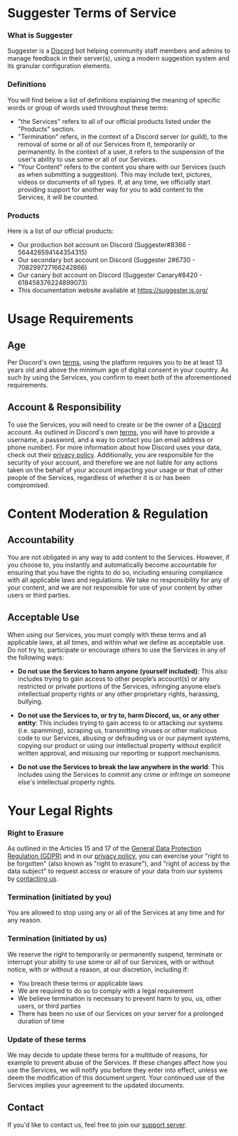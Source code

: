 # Suggester Terms of Service
  
### What is Suggester
Suggester is a [Discord](https://discord.com) bot helping community staff members and admins to manage feedback in their server(s), using a modern suggestion system and its granular configuration elements.

### Definitions
You will find below a list of definitions explaining the meaning of specific words or group of words used throughout these terms:
- "the Services" refers to all of our official products listed under the "Products" section.
- "Termination" refers, in the context of a Discord server (or guild), to the removal of some or all of our Services from it, temporarily or permanently. In the context of a user, it refers to the suspension of the user's ability to use some or all of our Services. 
- "Your Content" refers to the content you share with our Services (such as when submitting a suggestion). This may include text, pictures, videos or documents of all types. If, at any time, we officially start providing support for another way for you to add content to the Services, it will be counted.

### Products
Here is a list of our official products:
- Our production bot account on Discord (Suggester#8366 - 564426594144354315)
- Our secondary bot account on Discord (Suggester 2#6730 - 708299727166242866)
- Our canary bot account on Discord (Suggester Canary#8420 - 618458376224899073)
- This documentation website available at https://suggester.js.org/

# Usage Requirements
## Age
Per Discord's own [terms](https://discord.com/terms), using the platform requires you to be at least 13 years old and above the minimum age of digital consent in your country. As such by using the Services, you confirm to meet both of the aforementioned requirements.

## Account & Responsibility
To use the Services, you will need to create or be the owner of a [Discord](https://discord.com) account. As outlined in Discord's own [terms](https://discord.com/terms), you will have to provide a username, a password, and a way to contact you (an email address or phone number). For more information about how Discord uses your data, check out their [privacy policy](https://discord.com/privacy). Additionally, you are responsible for the security of your account, and therefore we are not liable for any actions taken on the behalf of your account impacting your usage or that of other people of the Services, regardless of whether it is or has been compromised.

# Content Moderation & Regulation
## Accountability 
You are not obligated in any way to add content to the Services. However, if you choose to, you instantly and automatically become accountable for ensuring that you have the rights to do so, including ensuring compliance with all applicable laws and regulations. We take no responsibility for any of your content, and we are not responsible for use of your content by other users or third parties.

## Acceptable Use
When using our Services, you must comply with these terms and all applicable laws, at all times, and within what we define as acceptable use. Do not try to, participate or encourage others to use the Services in any of the following ways:

- **Do not use the Services to harm anyone (yourself included)**: This also includes trying to gain access to other people’s account(s) or any restricted or private portions of the Services, infringing anyone else’s intellectual property rights or any other proprietary rights, harassing, bullying.

- **Do not use the Services to, or try to, harm Discord, us, or any other entity**: This includes trying to gain access to or attacking our systems (i.e. spamming), scraping us, transmitting viruses or other malicious code to our Services, abusing or defrauding us or our payment systems, copying our product or using our intellectual property without explicit written approval, and misusing our reporting or support mechanisms.

- **Do not use the Services to break the law anywhere in the world**: This includes using the Services to commit any crime or infringe on someone else's intellectual property rights.


# Your Legal Rights
### Right to Erasure
As outlined in the Articles 15 and 17 of the [General Data Protection Regulation (GDPR)](https://gdpr-info.eu/) and in our [privacy policy](/legal/privacy.md), you can exercise your "right to be forgotten" (also known as "right to erasure"), and "right of access by the data subject" to request access or erasure of your data from our systems by [contacting us](https://suggester.js.org/support).

### Termination (initiated by you)
You are allowed to stop using any or all of the Services at any time and for any reason.

### Termination (initiated by us)
We reserve the right to temporarily or permanently suspend, terminate or interrupt your ability to use some or all of our Services, with or without notice, with or without a reason, at our discretion, including if:
- You breach these terms or applicable laws
- We are required to do so to comply with a legal requirement 
- We believe termination is necessary to prevent harm to you, us, other users, or third parties
- There has been no use of our Services on your server for a prolonged duration of time

### Update of these terms
We may decide to update these terms for a multitude of reasons, for example to prevent abuse of the Services. If these changes affect how you use the Services, we will notify you before they enter into effect, unless we deem the modification of this document urgent. Your continued use of the Services implies your agreement to the updated documents.

## Contact
If you'd like to contact us, feel free to join our [support server](https://suggester.js.org/support).